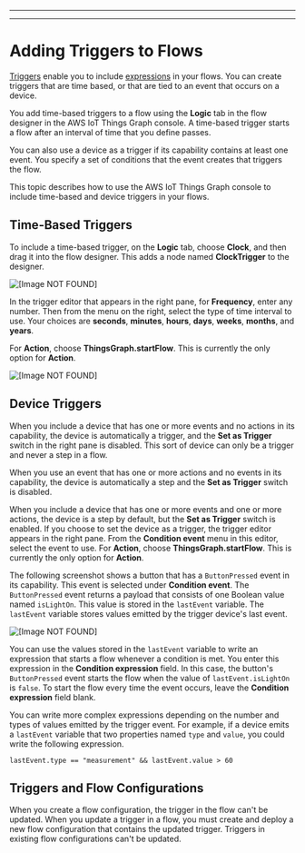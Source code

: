 --------

--------

# Adding Triggers to Flows<a name="iot-tg-workflows-logic"></a>

[Triggers](iot-tg-models-tdm-iot-trigger.html) enable you to include [expressions](iot-tg-models-tdm-expressions.html) in your flows\. You can create triggers that are time based, or that are tied to an event that occurs on a device\.

You add time\-based triggers to a flow using the **Logic** tab in the flow designer in the AWS IoT Things Graph console\. A time\-based trigger starts a flow after an interval of time that you define passes\. 

You can also use a device as a trigger if its capability contains at least one event\. You specify a set of conditions that the event creates that triggers the flow\.

This topic describes how to use the AWS IoT Things Graph console to include time\-based and device triggers in your flows\.

## Time\-Based Triggers<a name="iot-tg-workflows-logic-triggers-time"></a>

To include a time\-based trigger, on the **Logic** tab, choose **Clock**, and then drag it into the flow designer\. This adds a node named **ClockTrigger** to the designer\. 

![\[Image NOT FOUND\]](http://docs.aws.amazon.com/thingsgraph/latest/ug/images/TGClockTrigger.png)

In the trigger editor that appears in the right pane, for **Frequency**, enter any number\. Then from the menu on the right, select the type of time interval to use\. Your choices are **seconds**, **minutes**, **hours**, **days**, **weeks**, **months**, and **years**\. 

For **Action**, choose **ThingsGraph\.startFlow**\. This is currently the only option for **Action**\.

![\[Image NOT FOUND\]](http://docs.aws.amazon.com/thingsgraph/latest/ug/images/TGClockTriggerPopulated.png)

## Device Triggers<a name="iot-tg-workflows-logic-triggers-device"></a>

When you include a device that has one or more events and no actions in its capability, the device is automatically a trigger, and the **Set as Trigger** switch in the right pane is disabled\. This sort of device can only be a trigger and never a step in a flow\. 

When you use an event that has one or more actions and no events in its capability, the device is automatically a step and the **Set as Trigger** switch is disabled\.

When you include a device that has one or more events and one or more actions, the device is a step by default, but the **Set as Trigger** switch is enabled\. If you choose to set the device as a trigger, the trigger editor appears in the right pane\. From the **Condition event** menu in this editor, select the event to use\. For **Action**, choose **ThingsGraph\.startFlow**\. This is currently the only option for **Action**\.

The following screenshot shows a button that has a `ButtonPressed` event in its capability\. This event is selected under **Condition event**\. The `ButtonPressed` event returns a payload that consists of one Boolean value named `isLightOn`\. This value is stored in the `lastEvent` variable\. The `lastEvent` variable stores values emitted by the trigger device's last event\.

![\[Image NOT FOUND\]](http://docs.aws.amazon.com/thingsgraph/latest/ug/images/TGButtonTrigger.png)

You can use the values stored in the `lastEvent` variable to write an expression that starts a flow whenever a condition is met\. You enter this expression in the **Condition expression** field\. In this case, the button's `ButtonPressed` event starts the flow when the value of `lastEvent.isLightOn` is `false`\. To start the flow every time the event occurs, leave the **Condition expression** field blank\.

You can write more complex expressions depending on the number and types of values emitted by the trigger event\. For example, if a device emits a `lastEvent` variable that two properties named `type` and `value`, you could write the following expression\.

`lastEvent.type == "measurement" && lastEvent.value > 60 `

## Triggers and Flow Configurations<a name="iot-tg-workflows-logic-triggers-configs"></a>

When you create a flow configuration, the trigger in the flow can't be updated\. When you update a trigger in a flow, you must create and deploy a new flow configuration that contains the updated trigger\. Triggers in existing flow configurations can't be updated\.